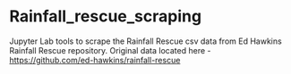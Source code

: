 # Rainfall_rescue_scraping
Jupyter Lab tools to scrape the Rainfall Rescue csv data from Ed Hawkins Rainfall Rescue repository. Original data located here - https://github.com/ed-hawkins/rainfall-rescue
